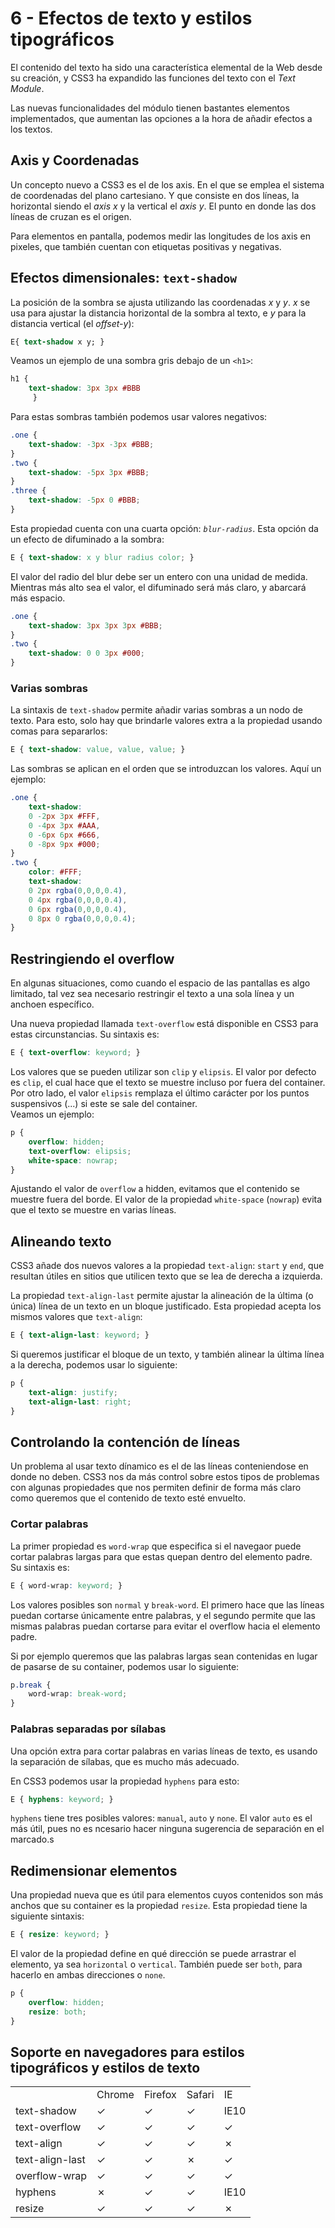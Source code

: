 # 6 - Efectos de texto y estilos tipográficos

El contenido del texto ha sido una característica elemental de la Web desde su creación, y CSS3 ha expandido las funciones del texto con el _Text Module_.

Las nuevas funcionalidades del módulo tienen bastantes elementos implementados, que aumentan las opciones a la hora de añadir efectos a los textos.

## Axis y Coordenadas

Un concepto nuevo a CSS3 es el de los axis. En el que se emplea el sistema de coordenadas del plano cartesiano. Y que consiste en dos líneas, la horizontal siendo el _axis x_ y la vertical el _axis y_. El punto en donde las dos líneas de cruzan es el origen.

Para elementos en pantalla, podemos medir las longitudes de los axis en pixeles, que también cuentan con etiquetas positivas y negativas.

## Efectos dimensionales: `text-shadow`

La posición de la sombra se ajusta utilizando las coordenadas _x_ y _y_. _x_ se usa para ajustar la distancia horizontal de la sombra al texto, e _y_ para la distancia vertical (el _offset-y_):

```css
E{ text-shadow x y; }
```

Veamos un ejemplo de una sombra gris debajo de un `<h1>`:

```css
h1 { 
	text-shadow: 3px 3px #BBB
	 }
```

Para estas sombras también podemos usar valores negativos:

```css
.one {
	text-shadow: -3px -3px #BBB;
}
.two {
	text-shadow: -5px 3px #BBB;
}
.three {
	text-shadow: -5px 0 #BBB;
}
```

Esta propiedad cuenta con una cuarta opción: _`blur-radius`_. Esta opción da un efecto de difuminado a la sombra:

```css
E { text-shadow: x y blur radius color; }
```

El valor del radio del blur debe ser un entero con una unidad de medida. Mientras más alto sea el valor, el difuminado será más claro, y abarcará más espacio.

```css
.one {
	text-shadow: 3px 3px 3px #BBB;
}
.two {
	text-shadow: 0 0 3px #000;
}
```

### Varias sombras

La sintaxis de `text-shadow` permite añadir varias sombras a un nodo de texto. Para esto, solo hay que brindarle valores extra a la propiedad usando comas para separarlos:

```css
E { text-shadow: value, value, value; }
```

Las sombras se aplican en el orden que se introduzcan los valores. Aquí un ejemplo:

```css
.one {
	text-shadow:
	0 -2px 3px #FFF,
	0 -4px 3px #AAA,
	0 -6px 6px #666,
	0 -8px 9px #000;
}
.two {
	color: #FFF;
	text-shadow:
	0 2px rgba(0,0,0,0.4),
	0 4px rgba(0,0,0,0.4),
	0 6px rgba(0,0,0,0.4),
	0 8px 0 rgba(0,0,0,0.4);
}
```

## Restringiendo el overflow

En algunas situaciones, como cuando el espacio de las pantallas es algo limitado, tal vez sea necesario restringir el texto a una sola línea y un anchoen específico.

Una nueva propiedad llamada `text-overflow` está disponible en CSS3 para estas circunstancias. Su sintaxis es:

```css
E { text-overflow: keyword; }
```

Los valores que se pueden utilizar son `clip` y `elipsis`. El valor por defecto es `clip`, el cual hace que el texto se muestre incluso por fuera del container. Por otro lado, el valor `elipsis` remplaza el último carácter por los puntos suspensivos (...) si este se sale del container.
<br>
Veamos un ejemplo:

```css
p {
	overflow: hidden;
	text-overflow: elipsis;
	white-space: nowrap;
}
```

Ajustando el valor de `overflow` a hidden, evitamos que el contenido se muestre fuera del borde. El valor de la propiedad `white-space` (`nowrap`) evita que el texto se muestre en varias líneas.

## Alineando texto

CSS3 añade dos nuevos valores a la propiedad `text-align`: `start` y `end`, que resultan útiles en sitios que utilicen texto que se lea de derecha a izquierda.

La propiedad `text-align-last` permite ajustar la alineación de la última (o única) línea de un texto en un bloque justificado. Esta propiedad acepta los mismos valores que `text-align`:

```css
E { text-align-last: keyword; }
```

Si queremos justificar el bloque de un texto, y también alinear la última línea a la derecha, podemos usar lo siguiente:

```css
p {
	text-align: justify;
	text-align-last: right;
}
```

## Controlando la contención de líneas

Un problema al usar texto dínamico es el de las líneas conteniendose en donde no deben. CSS3 nos da más control sobre estos tipos de problemas con algunas propiedades que nos permiten definir de forma más claro como queremos que el contenido de texto esté envuelto.

### Cortar palabras

La primer propiedad es `word-wrap` que especifica si el navegaor puede cortar palabras largas para que estas quepan dentro del elemento padre. Su sintaxis es:

```css
E { word-wrap: keyword; }
```

Los valores posibles son `normal` y `break-word`. El primero hace que las líneas puedan cortarse únicamente entre palabras, y el segundo permite que las mismas palabras puedan cortarse para evitar el overflow hacia el elemento padre.

Si por ejemplo queremos que las palabras largas sean contenidas en lugar de pasarse de su container, podemos usar lo siguiente:

```css
p.break {
	word-wrap: break-word;
}
```

### Palabras separadas por sílabas

Una opción extra para cortar palabras en varias líneas de texto, es usando la separación de sílabas, que es mucho más adecuado.

En CSS3 podemos usar la propiedad `hyphens` para esto:

```css
E { hyphens: keyword; }
```

`hyphens` tiene tres posibles valores: `manual`, `auto` y `none`. El valor `auto` es el más útil, pues no es ncesario hacer ninguna sugerencia de separación en el marcado.s

## Redimensionar elementos

Una propiedad nueva que es útil para elementos cuyos contenidos son más anchos que su container es la propiedad `resize`. Esta propiedad tiene la siguiente sintaxis:

```css
E { resize: keyword; }
```

El valor de la propiedad define en qué dirección se puede arrastrar el elemento, ya sea `horizontal` o `vertical`. También puede ser `both`, para hacerlo en ambas direcciones o `none`. 

```css
p {
	overflow: hidden;
	resize: both;
}
```

## Soporte en navegadores para estilos tipográficos y estilos de texto

<table>
	<tr>
		<td>
		</td>
		<td>
			Chrome
		</td>
		<td>
			Firefox
		</td>
		<td>
			Safari
		</td>
		<td>
			IE
		</td>
	</tr>
		<tr>
		<td>
			text-shadow
		</td>
		<td>
			✓
		</td>
		<td>
			✓
		</td>
		<td>
			✓
		</td>
		<td>
			IE10
		</td>
	</tr>
	</tr>
	<tr>
		<td>
			text-overflow
		</td>
		<td>
			✓
		</td>
		<td>
			✓
		</td>
		<td>
			✓
		</td>
		<td>
			✓
		</td>
	</tr>
	<tr>
		<td>
			text-align
		</td>
		<td>
			✓
		</td>
		<td>
			✓
		</td>
		<td>
			✓
		</td>
		<td>
			✗
		</td>
	</tr>
		<tr>
		<td>
			text-align-last
		</td>
		<td>
			✓
		</td>
		<td>
			✓
		</td>
		<td>
			✗
		</td>
		<td>
			✓
		</td>
	</tr>
		<tr>
		<td>
			overflow-wrap
		</td>
		<td>
			✓
		</td>
		<td>
			✓
		</td>
		<td>
			✓
		</td>
		<td>
			✓
		</td>
	</tr>
			<tr>
		<td>
			hyphens
		</td>
		<td>
			✗
		</td>
		<td>
			✓
		</td>
		<td>
			✓
		</td>
		<td>
			IE10
		</td>
	</tr>
				<tr>
		<td>
			resize
		</td>
		<td>
			✓
		</td>
		<td>
			✓
		</td>
		<td>
			✓
		</td>
		<td>
			✗
		</td>
	</tr>
</table>
